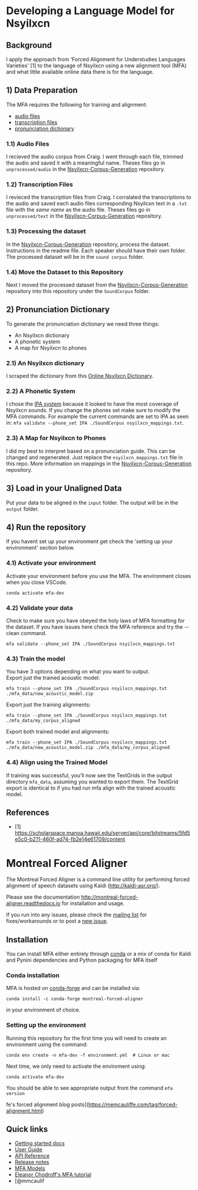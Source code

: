 # Developing a Language Model for Nsyilxcn

## Background
I apply the approach from 'Forced Alignment for Understudies Languages Varieties' [1] to the language of Nsyilxcn using a new alignment tool (MFA) and what little available online data there is for the language. 

## 1) Data Preparation
The MFA requires the following for training and alignment:
- [audio files](https://montreal-forced-aligner.readthedocs.io/en/latest/user_guide/corpus_structure.html#corpus-structure)
- [transcription files](https://montreal-forced-aligner.readthedocs.io/en/latest/user_guide/corpus_structure.html#corpus-structure)
- [pronunciation dictionary](https://montreal-forced-aligner.readthedocs.io/en/latest/user_guide/dictionary.html#dictionary-format)

### 1.1) Audio Files
I recieved the audio corpus from Craig. I went through each file, trimmed the audio and saved it with a meaningful name. Theses files go in ```unprocessed/audio``` in the [Nsyilxcn-Corpus-Generation](https://github.com/jkranabetter/Nsyilxcn-Corpus-Generation) repository.

### 1.2) Transcription Files
I revieced the transcription files from Craig. I corralated the transcriptions to the audio and saved each audio files corresponding Nsyilcxn text in a ```.txt``` file with the *same name* as the audio file. Theses files go in ```unprocessed/text``` in the [Nsyilxcn-Corpus-Generation](https://github.com/jkranabetter/Nsyilxcn-Corpus-Generation) repository.

### 1.3) Processing the dataset
In the [Nsyilxcn-Corpus-Generation](https://github.com/jkranabetter/Nsyilxcn-Corpus-Generation) repository, process the dataset. Instructions in the readme file. Each speaker should have their own folder. The processed dataset will be in the ```sound corpus``` folder. 

### 1.4) Move the Dataset to this Repository
Next I moved the processed dataset from the [Nsyilxcn-Corpus-Generation](https://github.com/jkranabetter/Nsyilxcn-Corpus-Generation) repository into this repository under the ```SoundCorpus``` folder.

## 2) Pronunciation Dictionary
To generate the pronunciation dictionary we need three things:
- An Nsyilxcn dictionary
- A phonetic system 
- A map for Nsyilxcn to phones

### 2.1) An Nsyilxcn dictionary
I scraped the dictionary from this [Online Nsyilxcn Dictionary](https://www.meltr.org/CvDict/lexicon/index.htm?fbclid=IwAR3k63PS3PPnNiDT6xFYLGlGbqiL990Ra9c6w6jVpW-uWrpMuTxHJyrzvFY). 

### 2.2) A Phonetic System
I chose the [IPA system](https://www.ipachart.com/) because it looked to have the most coverage of Nsyilxcn sounds. If you change the phones set make sure to modify the MFA commands. For example the current commands are set to IPA as seen in: 
 ```mfa validate --phone_set IPA ./SoundCorpus nsyilxcn_mappings.txt```.

### 2.3) A Map for Nsyilxcn to Phones
 I did my best to interpret based on a pronunciation guide. This can be changed and regenerated. Just replace the ```nsyilxcn_mappings.txt``` file in this repo. More information on mappings in the [Nsyilxcn-Corpus-Generation](https://github.com/jkranabetter/Nsyilxcn-Corpus-Generation) repository. 

 ## 3) Load in your Unaligned Data
 Put your data to be aligned in the ```input``` folder. The output will be in the ```output``` folder. 

 ## 4) Run the repository
If you havent set up your environment get check the 'setting up your environment'  section below.
### 4.1) Activate your environment
Activate your environment before you use the MFA. The environment closes when you close VSCode.
```
conda activate mfa-dev
```
### 4.2) Validate your data
Check to make sure you have obeyed the holy laws of MFA formatting for the dataset. If you have issues here check the MFA reference and try the --clean command.
```
mfa validate --phone_set IPA ./SoundCorpus nsyilxcn_mappings.txt
```

### 4.3) Train the model
You have 3 options depending on what you want to output.\
Export just the trained acoustic model:
```
mfa train --phone_set IPA ./SoundCorpus nsyilxcn_mappings.txt ./mfa_data/new_acoustic_model.zip 
```
Export just the training alignments:
```
mfa train --phone_set IPA ./SoundCorpus nsyilxcn_mappings.txt  ./mfa_data/my_corpus_aligned 
```
Export both trained model and alignments:
```
mfa train --phone_set IPA ./SoundCorpus nsyilxcn_mappings.txt  ./mfa_data/new_acoustic_model.zip ./mfa_data/my_corpus_aligned  
```

### 4.4) Align using the Trained Model
If training was successful, you’ll now see the TextGrids in the output directory ```mfa_data```, assuming you wanted to export them. The TextGrid export is identical to if you had run mfa align with the trained acoustic model.

## References
 - [1] https://scholarspace.manoa.hawaii.edu/server/api/core/bitstreams/5fd5e5c0-b211-460f-ad74-fb2e14e61709/content

# Montreal Forced Aligner

The Montreal Forced Aligner is a command line utility for performing forced alignment of speech datasets using Kaldi (http://kaldi-asr.org/).

Please see the documentation http://montreal-forced-aligner.readthedocs.io for installation and usage.

If you run into any issues, please check the [mailing list](https://groups.google.com/forum/#!forum/mfa-users) for fixes/workarounds or to post a [new issue](https://github.com/MontrealCorpusTools/Montreal-Forced-Aligner/issues).

## Installation

You can install MFA either entirely through [conda](https://docs.conda.io/en/latest/) or a mix of conda for Kaldi and Pynini dependencies and Python packaging for MFA itself

### Conda installation

MFA is hosted on [conda-forge](https://conda-forge.org/) and can be installed via:

```
conda install -c conda-forge montreal-forced-aligner
```

in your environment of choice.

### Setting up the environment

Running this repository for the first time you will need to create an environment using the command:
```
conda env create -n mfa-dev -f environment.yml  # Linux or mac
```

Next time, we only need to activate the enviroment using:
```
conda activate mfa-dev
```

You should be able to see appropriate output from the command `mfa version`


fe's forced alignment blog posts](https://memcauliffe.com/tag/forced-alignment.html)

## Quick links
* [Getting started docs](https://montreal-forced-aligner.readthedocs.io/en/latest/getting_started.html)
* [User Guide](https://montreal-forced-aligner.readthedocs.io/en/latest/user_guide/index.html)
* [API Reference](https://montreal-forced-aligner.readthedocs.io/en/latest/reference/index.html)
* [Release notes](https://montreal-forced-aligner.readthedocs.io/en/latest/changelog/index.html)
* [MFA Models](https://github.com/MontrealCorpusTools/mfa-models)
* [Eleanor Chodroff's MFA tutorial](https://www.eleanorchodroff.com/tutorial/montreal-forced-aligner-v2.html)
* [@mmcaulif